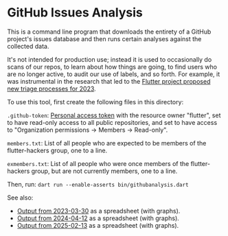 GitHub Issues Analysis
======================

This is a command line program that downloads the entirety of a GitHub
project's issues database and then runs certain analyses against the
collected data.

It's not intended for production use; instead it is used to
occasionally do scans of our repos, to learn about how things are
going, to find users who are no longer active, to audit our use of
labels, and so forth. For example, it was instrumental in the research
that led to the [Flutter project proposed new triage processes for
2023](https://flutter.dev/go/triage-2023-rfc).

To use this tool, first create the following files in this directory:

   `.github-token`: [Personal access
   token](https://github.com/settings/personal-access-tokens/new) with
   the resource owner "flutter", set to have read-only access to all
   public repositories, and set to have access to "Organization
   permissions -> Members -> Read-only".

   `members.txt`: List of all people who are expected to be members of
   the flutter-hackers group, one to a line.

   `exmembers.txt`: List of all people who were once members of the
   flutter-hackers group, but are not currently members, one to a
   line.

Then, run: `dart run --enable-asserts bin/githubanalysis.dart`

See also:

 * [Output from 2023-03-30](https://docs.google.com/spreadsheets/d/15hyxxapUmsK6J05X1goQ__9xJdzhJQM-BqsvM31-CTk/edit#gid=0) as a spreadsheet (with graphs).
 * [Output from 2024-04-12](https://docs.google.com/spreadsheets/d/1h9IPF4ZKhfh4FbdzzqFFbznbGSxj-syVfruOIge9fac/edit?usp=sharing) as a spreadsheet (with graphs).
 * [Output from 2025-02-13](https://docs.google.com/spreadsheets/d/19QjfBBYrdWNlL1rnWLuacGYcndmbha9tn4sAgk-cYxY/edit?usp=sharing) as a spreadsheet (with graphs).
